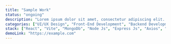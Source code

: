 ```yaml
---
title: "Sample Work"
status: "ongoing"
description: "Lorem ipsum dolor sit amet, consectetur adipiscing elit. Morbi mollis congue leo, et euismod tellus maximus at. Donec ornare vulputate neque at bibendum. Aenean neque massa, euismod at tincidunt vitae, dignissim in dui. Aliquam id nibh a velit accumsan malesuada."
categories: ["UI/UX Design", "Front-End Development", "Backend Development"]
stack: ["React", "Vite", "MongoDb", "Node Js", "Express Js", "Axios", "TailwindCSS"]
demoLink: "https://example.com"
---
```

